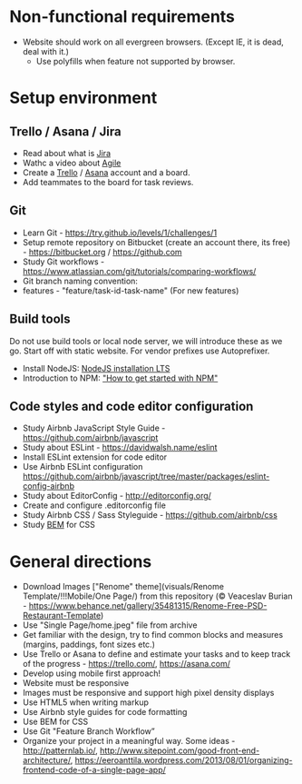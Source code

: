 # Non-functional requirements

* Website should work on all evergreen browsers. (Except IE, it is dead, deal with it.)
    * Use polyfills when feature not supported by browser.

# Setup environment
## Trello / Asana / Jira
* Read about what is [Jira](https://www.atlassian.com/software/jira/guides/use-cases/what-is-jira-used-for)
* Wathc a video about [Agile](https://www.youtube.com/watch?v=Z9QbYZh1YXY)
* Create a [Trello](http://trello.com/) / [Asana](http://asana.com/) account and a board.
* Add teammates to the board for task reviews.

## Git
* Learn Git - https://try.github.io/levels/1/challenges/1
* Setup remote repository on Bitbucket (create an account there, its free) - https://bitbucket.org / https://github.com
* Study Git workflows - https://www.atlassian.com/git/tutorials/comparing-workflows/
* Git branch naming convention:
* features - "feature/task-id-task-name" (For new features)

## Build tools
Do not use build tools or local node server, we will introduce these as we go. Start off with static website. For vendor prefixes use Autoprefixer.
* Install NodeJS: [NodeJS installation LTS](https://nodejs.org/en/)
* Introduction to NPM: ["How to get started with NPM"](https://www.w3schools.com/whatis/whatis_npm.asp)

## Code styles and code editor configuration

* Study Airbnb JavaScript Style Guide - https://github.com/airbnb/javascript
* Study about ESLint - https://davidwalsh.name/eslint
* Install ESLint extension for code editor
* Use Airbnb ESLint configuration https://github.com/airbnb/javascript/tree/master/packages/eslint-config-airbnb
* Study about EditorConfig - http://editorconfig.org/
* Create and configure .editorconfig file
* Study Airbnb CSS / Sass Styleguide - https://github.com/airbnb/css
* Study [BEM](http://getbem.com/introduction/) for CSS

# General directions

* Download Images ["Renome" theme](visuals/Renome Template/!!!Mobile/One Page/) from this repository (© Veaceslav Burian - https://www.behance.net/gallery/35481315/Renome-Free-PSD-Restaurant-Template)
* Use "Single Page/home.jpeg" file from archive  
* Get familiar with the design, try to find common blocks and measures (margins, paddings, font sizes etc.)
* Use Trello or Asana to define and estimate your tasks and to keep track of the progress - https://trello.com/, https://asana.com/
* Develop using mobile first approach!
* Website must be responsive
* Images must be responsive and support high pixel density displays
* Use HTML5 when writing markup
* Use Airbnb style guides for code formatting
* Use BEM for CSS
* Use Git "Feature Branch Workflow”
* Organize your project in a meaningful way. Some ideas - http://patternlab.io/, http://www.sitepoint.com/good-front-end-architecture/, https://eeroanttila.wordpress.com/2013/08/01/organizing-frontend-code-of-a-single-page-app/
